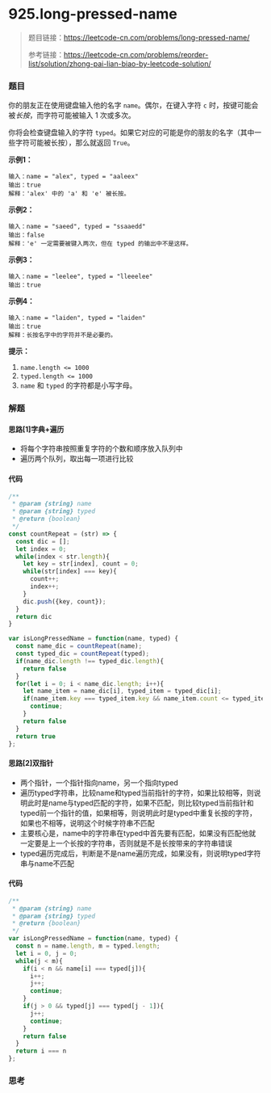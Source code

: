 # 925.long-pressed-name

> 题目链接：https://leetcode-cn.com/problems/long-pressed-name/
>
> 参考链接：https://leetcode-cn.com/problems/reorder-list/solution/zhong-pai-lian-biao-by-leetcode-solution/

### 题目

你的朋友正在使用键盘输入他的名字 `name`。偶尔，在键入字符 `c` 时，按键可能会被*长按*，而字符可能被输入 1 次或多次。

你将会检查键盘输入的字符 `typed`。如果它对应的可能是你的朋友的名字（其中一些字符可能被长按），那么就返回 `True`。

**示例1：**

```
输入：name = "alex", typed = "aaleex"
输出：true
解释：'alex' 中的 'a' 和 'e' 被长按。
```

**示例2：**

```
输入：name = "saeed", typed = "ssaaedd"
输出：false
解释：'e' 一定需要被键入两次，但在 typed 的输出中不是这样。
```

**示例3：**

```
输入：name = "leelee", typed = "lleeelee"
输出：true
```

**示例4：**

```
输入：name = "laiden", typed = "laiden"
输出：true
解释：长按名字中的字符并不是必要的。
```

**提示：**

1. `name.length <= 1000`
2. `typed.length <= 1000`
3. `name` 和 `typed` 的字符都是小写字母。



### 解题

#### 思路[1]字典+遍历

* 将每个字符串按照重复字符的个数和顺序放入队列中
* 遍历两个队列，取出每一项进行比较

#### 代码

```javascript
/**
 * @param {string} name
 * @param {string} typed
 * @return {boolean}
 */
const countRepeat = (str) => {
  const dic = [];
  let index = 0;
  while(index < str.length){
    let key = str[index], count = 0;
    while(str[index] === key){
      count++;
      index++;
    }
    dic.push({key, count});
  }
  return dic
}

var isLongPressedName = function(name, typed) {
  const name_dic = countRepeat(name);
  const typed_dic = countRepeat(typed);
  if(name_dic.length !== typed_dic.length){
    return false
  }
  for(let i = 0; i < name_dic.length; i++){
    let name_item = name_dic[i], typed_item = typed_dic[i];
    if(name_item.key === typed_item.key && name_item.count <= typed_item.count){
      continue;
    }
    return false
  }
  return true
};
```

#### 思路[2]双指针

* 两个指针，一个指针指向name，另一个指向typed
* 遍历typed字符串，比较name和typed当前指针的字符，如果比较相等，则说明此时是name与typed匹配的字符，如果不匹配，则比较typed当前指针和typed前一个指针的值，如果相等，则说明此时是typed中重复长按的字符，如果也不相等，说明这个时候字符串不匹配
* 主要核心是，name中的字符串在typed中首先要有匹配，如果没有匹配他就一定要是上一个长按的字符串，否则就是不是长按带来的字符串错误
* typed遍历完成后，判断是不是name遍历完成，如果没有，则说明typed字符串与name不匹配

#### 代码

```javascript
/**
 * @param {string} name
 * @param {string} typed
 * @return {boolean}
 */
var isLongPressedName = function(name, typed) {
  const n = name.length, m = typed.length;
  let i = 0, j = 0;
  while(j < m){
    if(i < n && name[i] === typed[j]){
      i++;
      j++;
      continue;
    }
    if(j > 0 && typed[j] === typed[j - 1]){
      j++;
      continue;
    }
    return false
  }
  return i === n
};
```

#### 

### 思考
